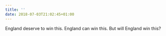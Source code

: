 ```yaml
---
title: ''
date: 2018-07-03T21:02:45+01:00
---
```

England deserve to win this. England can win this. But will England win this?
